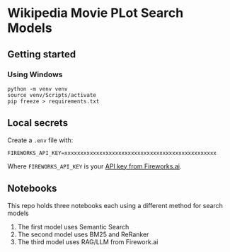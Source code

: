 # Wikipedia Movie PLot Search Models

## Getting started
### Using Windows
```
python -m venv venv
source venv/Scripts/activate
pip freeze > requirements.txt
```

## Local secrets

Create a `.env` file with:

```
FIREWORKS_API_KEY=xxxxxxxxxxxxxxxxxxxxxxxxxxxxxxxxxxxxxxxxxxxxxxxx
```

Where `FIREWORKS_API_KEY` is your [API key from Fireworks.ai](https://fireworks.ai/api-keys).

## Notebooks

This repo holds three notebooks each using a different method for search models
1. The first model uses Semantic Search
2. The second model uses BM25 and ReRanker
3. The third model uses RAG/LLM from Firework.ai


